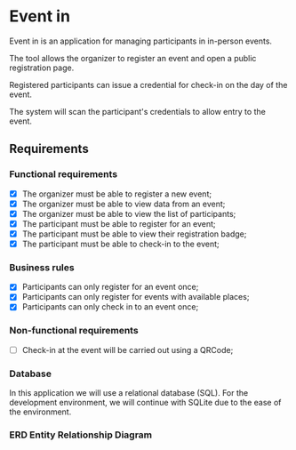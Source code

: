 # Event in

Event in is an application for managing participants in in-person events.

The tool allows the organizer to register an event and open a public registration page.

Registered participants can issue a credential for check-in on the day of the event.

The system will scan the participant's credentials to allow entry to the event.

## Requirements

### Functional requirements

- [x] The organizer must be able to register a new event;
- [x] The organizer must be able to view data from an event;
- [x] The organizer must be able to view the list of participants;
- [x] The participant must be able to register for an event;
- [x] The participant must be able to view their registration badge;
- [x] The participant must be able to check-in to the event;

### Business rules

- [x] Participants can only register for an event once;
- [x] Participants can only register for events with available places;
- [x] Participants can only check in to an event once;

### Non-functional requirements

- [ ] Check-in at the event will be carried out using a QRCode;

### Database

In this application we will use a relational database (SQL). For the development environment, we will continue with SQLite due to the ease of the environment.

### ERD Entity Relationship Diagram

